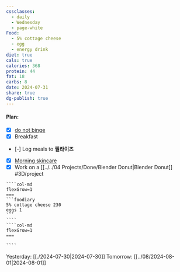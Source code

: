 ```yaml
---
cssclasses:
  - daily
  - Wednesday
  - page-white
Food:
  - 5% cottage cheese
  - egg
  - energy drink
diet: true
cals: true
calories: 368
protein: 44
fat: 18
carbs: 8
date: 2024-07-31
share: true
dg-publish: true
---
```

#### Plan:
- [x] [do not binge](../../99/Template/Daily.md#)
- [x] Breakfast
- [-] Log meals to **필라이즈**
- [x] [Morning skincare](../../AM.png)
- [x] Work on a [[../../04 Projects/Done/Blender Donut|Blender Donut]] #3D/project 

`````col
````col-md
flexGrow=1
===
```foodiary 
5% cottage cheese 230
eggs 1
```
````
````col-md
flexGrow=1
===

````
`````
Yesterday: [[./2024-07-30|2024-07-30]]
Tomorrow: [[../08/2024-08-01|2024-08-01]]